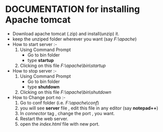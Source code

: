 # DOCUMENTATION for installing Apache tomcat

- Download apache tomcat (.zip) and install(unzip) it.
- keep the unziped folder wherever you want (say *F:\apache*)
- How to start server :-
	1. Using Command Prompt
		- Go to bin folder
		- type **startup**
	2. Clicking on this file *F:\apache\bin\startup*
- How to stop server :-
	1. Using Command Prompt
		- Go to bin folder
		- type **shutdown**
	2. Clicking on this file *F:\apache\bin\shutdown*
- How to Change port no :-
	1. Go to conf folder (i.e. *F:\apache\conf*)
	2. you will see **server** file , edit this file in any editor (say **notepad++**)
	3. In *connector* tag , change the port , you want.
	4. Restart the web server.
	5. open the *index.html* file with new port.
